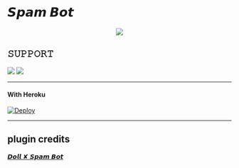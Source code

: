 # 𝙎𝙥𝙖𝙢 𝘽𝙤𝙩

<p align="center">
  <img src="https://te.legra.ph/file/983194c848b1d97a3b814.jpg">
</p>


## 𝚂𝚄𝙿𝙿𝙾𝚁𝚃 
                          
<a href="https://t.me/Crush_world_xD"><img src="https://img.shields.io/badge/Join-SUPPORT%20GROUP-red.svg?logo=Telegram"></a>
<a href="https://t.me/Bothub_xD"><img src="https://img.shields.io/badge/Join-SUPPORT%20CHANNEL-red.svg?logo=Telegram"></a>

-------------------------------------------------

#### With Heroku

[![Deploy](https://www.herokucdn.com/deploy/button.svg)](https://heroku.com/deploy)


-------------------------------------------------

## plugin credits 
[𝘿𝙤𝙡𝙡 ✘ 𝙎𝙥𝙖𝙢 𝘽𝙤𝙩](https://github.com/DOMINATOR-XD/DollXSpamBot)

